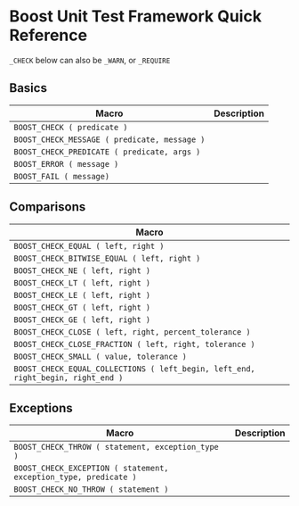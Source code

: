 # Boost Unit Test Framework Quick Reference

`_CHECK` below can also be `_WARN`, or `_REQUIRE`

## Basics
Macro | Description
--- | ---
`BOOST_CHECK ( predicate )` | 
`BOOST_CHECK_MESSAGE ( predicate, message )` | 
`BOOST_CHECK_PREDICATE ( predicate, args )` | 
`BOOST_ERROR ( message )` | 
`BOOST_FAIL ( message)` | 

## Comparisons
Macro |
--- |
`BOOST_CHECK_EQUAL ( left, right )` | 
`BOOST_CHECK_BITWISE_EQUAL ( left, right )` | 
`BOOST_CHECK_NE ( left, right )` | 
`BOOST_CHECK_LT ( left, right )` | 
`BOOST_CHECK_LE ( left, right )` | 
`BOOST_CHECK_GT ( left, right )` | 
`BOOST_CHECK_GE ( left, right )` | 
`BOOST_CHECK_CLOSE ( left, right, percent_tolerance )` | 
`BOOST_CHECK_CLOSE_FRACTION ( left, right, tolerance )` | 
`BOOST_CHECK_SMALL ( value, tolerance )` |
`BOOST_CHECK_EQUAL_COLLECTIONS ( left_begin, left_end, right_begin, right_end )` | 

## Exceptions
Macro | Description
--- | ---
`BOOST_CHECK_THROW ( statement, exception_type )` | 
`BOOST_CHECK_EXCEPTION ( statement, exception_type, predicate )` | 
`BOOST_CHECK_NO_THROW ( statement )` | 
